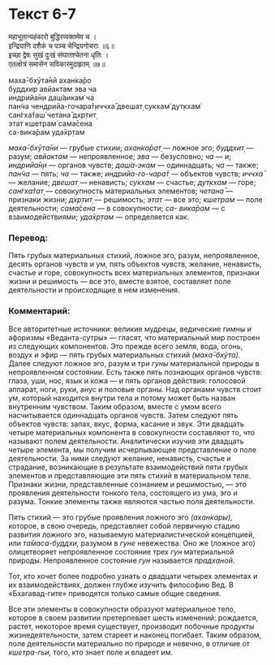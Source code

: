 # Текст 6-7

महाभूतान्यहंकारो बुद्धिरव्यक्तमेव च ।  
इन्द्रियाणि दशैकं च पञ्च चेन्द्रियगोचराः ॥६॥   
इच्छा द्वेषः सुखं दुःखं संघातश्चेतना धृतिः ।  
एतत्क्षेत्रं समासेन सविकारमुदाहृतम् ॥७॥

маха̄-бхӯта̄нй ахан̇ка̄ро  
буддхир авйактам эва ча  
индрийа̄н̣и даш́аикам̇ ча  
пан̃ча чендрийа-гочара̄т̣иччха̄ двешат̣ сукхам̇ дут̣кхам̇  
сан̇гха̄таш́ четана̄ дхр̣тит̣  
этат кшетрам̇ сама̄сена  
са-вика̄рам уда̄хр̣там

_маха̄-бхӯта̄ни_ — грубые стихии; _ахан̇ка̄рат̣_ — ложное эго; _буддхит̣_ — разум; _авйактам_ — непроявленное; _эва_ — безусловно; _ча_ — и; _индрийа̄н̣и_ — органов чувств; _даш́а-экам_ — одиннадцать; _ча_ — также; _пан̃ча_ — пять; _ча_ — также; _индрийа-го-чара̄т̣_ — объектов чувств; _иччха̄_ — желание; _двешат̣_ — ненависть; _сукхам_ — счастье; _дут̣кхам_ — горе; _сан̇гха̄тат̣_ — совокупность материальных элементов; _четана̄_ — признаки жизни; _дхр̣тит̣_ — решимость; _этат_ — все это; _кшетрам_ — поле деятельности; _сама̄сена_ — в совокупности; _са- вика̄рам_ — с взаимодействиями; _уда̄хр̣там_ — определяется как.

### Перевод:

Пять грубых материальных стихий, ложное эго, разум, непроявленное, десять органов чувств и ум, пять объектов чувств, желание, ненависть, счастье и горе, совокупность всех материальных элементов, признаки жизни и решимость — все это, вместе взятое, составляет поле деятельности и происходящие в нем изменения.

### Комментарий:

Все авторитетные источники: великие мудрецы, ведические гимны и афоризмы «Веданта-сутры» — гласят, что материальный мир построен из следующих компонентов. Это прежде всего земля, вода, огонь, воздух и эфир — пять грубых материальных стихий _(маха̄-бхӯта)_. Далее следуют ложное эго, разум и три _гуны_ материальной природы в непроявленном состоянии. Есть также пять познающих органов чувств: глаза, уши, нос, язык и кожа — и пять органов действия: голосовой аппарат, ноги, руки, анус и половые органы. Над органами чувств стоит ум, который находится внутри тела и потому может быть назван внутренним чувством. Таким образом, вместе с умом всего насчитывается одиннадцать органов чувств. Затем следуют пять объектов чувств: запах, вкус, форма, касание и звук. Эти двадцать четыре материальных компонента в совокупности составляют то, что называют полем деятельности. Аналитически изучив эти двадцать четыре элемента, мы получим исчерпывающее представление о поле деятельности. За ними следуют желание, ненависть, счастье и страдание, возникающие в результате взаимодействий пяти грубых элементов и представляющие эти пять стихий в материальном теле. Признаки жизни, представленные сознанием и решимостью, — это проявления деятельности тонкого тела, состоящего из ума, эго и разума. Тонкие элементы также являются частью поля деятельности.

Пять стихий — это грубые проявления ложного эго _(аханкары),_ которое, в свою очередь, представляет собой первичную стадию развития ложного эго, называемую материалистической концепцией, или _та̄маса-буддхи,_ разумом в _гуне_ невежества. Оно же (ложное эго) олицетворяет непроявленное состояние трех _гун_ материальной природы. Непроявленное состояние _гун_ называется _прадханой_.

Тот, кто хочет более подробно узнать о двадцати четырех элементах и их взаимодействиях, должен глубже изучить философию Вед. В «Бхагавад-гите» приводятся только самые общие сведения.

Все эти элементы в совокупности образуют материальное тело, которое в своем развитии претерпевает шесть изменений: рождается, растет, некоторое время существует, производит побочные продукты жизнедеятельности, затем стареет и наконец погибает. Таким образом, поле деятельности материально по природе и невечно, в отличие от _кшетра-гьи,_ того, кто знает поле и владеет им.